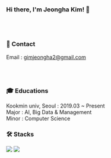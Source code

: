 ### Hi there, I'm Jeongha Kim! 👋
  
  <br/> 
  <br/> 
  
  
### 🤍 Contact <br/> 
Email : gimjeongha2@gmail.com

<br/> 
<br/> 


### 🎓 Educations <br/> 
Kookmin univ, Seoul : 2019.03 ~ Present <br/> 
Major : AI, Big Data & Management <br/> 
Minor : Computer Science <br/> 
     
### 🛠 Stacks
<img src="https://img.shields.io/badge/Python-3776AB?style=flat-square&logo=Python&logoColor=white"/> <img src="https://img.shields.io/badge/Pytorch-EE4C2C?style=flat-square&logo=Pytorch&logoColor=white"/>

